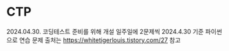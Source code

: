 # CTP

2024.04.30.
코딩테스트 준비를 위해 개설
일주일에 2문제씩 2024.4.30 기준 파이썬으로 연습
문제 출처는 https://whitetigerlouis.tistory.com/27 참고
